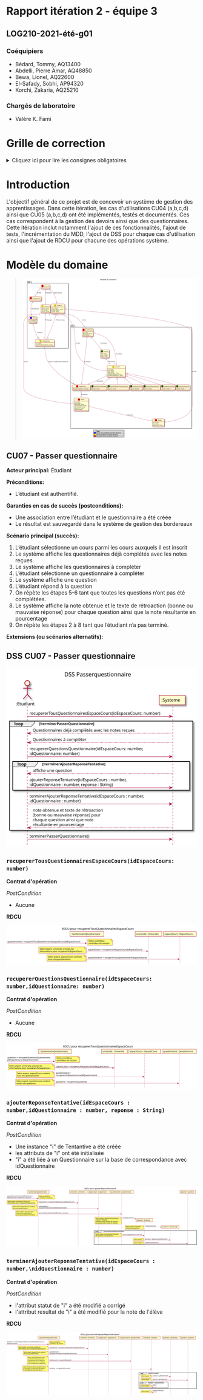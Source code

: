 # Rapport itération 2 - équipe 3

## LOG210-2021-été-g01

### Coéquipiers

- Bédard, Tommy, AQ13400
- Abdelli, Pierre Amar, AQ48850
- Bewa, Lionel, AQ22600
- El-Safady, Sobhi, AP94320
- Korchi, Zakaria, AQ25210

### Chargés de laboratoire

- Valère K. Fami

# Grille de correction

<details><summary>Cliquez ici pour lire les consignes obligatoires</summary>
<p>

- Tous vos diagrammes doivent être faits avec <https://plantuml.com/fr/>
- Les diagrammes doivent être visibles dans ce rapport
- Supprimer les textes explicatifs du gabarit (sauf ces consignes-ci)
- Vous devez exporter ce fichier en format PDF et l'ajouter dans votre dépôt
</p>
</details>

# Introduction
L'objectif général de ce projet est de concevoir un système de gestion des apprentissages. Dans cette itération, les cas d'utilisations CU04 (a,b,c,d) ainsi que CU05 (a,b,c,d) ont été implémentés, testés et documentés. Ces cas correspondent à la gestion des devoirs ainsi que des questionnaires. Cette itération inclut notamment l'ajout de ces fonctionnalités, l'ajout de tests, l'incrémentation du MDD, l'ajout de DSS pour chaque cas d'utilisation ainsi que l'ajout de RDCU pour chacune des opérations système.

# Modèle du domaine
> ![MDD](../../out/docs/modeles/mdd/MDD.svg)

## CU07 - Passer questionnaire
**Acteur principal:**  Étudiant

**Préconditions:** 
- L’étudiant est authentifié.

**Garanties en cas de succès (postconditions):**  
- Une association entre l’étudiant et le questionnaire a été créée
- Le résultat est sauvegardé dans le système de gestion des bordereaux

**Scénario principal (succès):** 
1. L’étudiant sélectionne un cours parmi les cours auxquels il est inscrit
1. Le système affiche les questionnaires déjà complétés avec les notes reçues.
1. Le système affiche les questionnaires à compléter
1. L’étudiant sélectionne un questionnaire à compléter
1. Le système affiche une question
1. L’étudiant répond à la question
1. On répète les étapes 5-6 tant que toutes les questions n’ont pas été complétées.
1. Le système affiche la note obtenue et le texte de rétroaction (bonne ou mauvaise réponse) pour chaque question ainsi que la note résultante en pourcentage
1. On répète les étapes 2 à 8 tant que l’étudiant n’a pas terminé.

**Extensions (ou scénarios alternatifs):** 

## DSS CU07 - Passer questionnaire

![DSS_passerQuestionnaire](../../out/docs/Passer%20questionnaire/DSS_passerQuestionnaire/DSS_Passerquestionnaire.svg)

### `recupererTousQuestionnairesEspaceCours(idEspaceCours: number)` 

**Contrat d'opération**

_PostCondition_

- Aucune

**RDCU**

![recupererTousQuestionnairesEspaceCours](../../out/docs/Passer%20questionnaire/RDCU_passerQuestionnaire/recupererTousQuestionnairesEspaceCours.svg)

### `recupererQuestionsQuestionnaire(idEspaceCours: number,idQuestionnaire: number)` 

**Contrat d'opération**

_PostCondition_

- Aucune

**RDCU**

![recupererQuestionsQuestionnaire](../../out/docs/Passer%20questionnaire/RDCU_passerQuestionnaire/recupererQuestionsQuestionnaire.svg)


### `ajouterReponseTentative(idEspaceCours : number,idQuestionnaire : number, reponse : String)` 

**Contrat d'opération**

_PostCondition_

- Une instance "i" de Tentantive a été créée
- les attributs de "i" ont été initialisée
- "i" a été liée à un Questionnaire sur la base de correspondance avec idQuestionnaire

**RDCU**

![ajouterReponseTentative](../../out/docs/Passer%20questionnaire/RDCU_passerQuestionnaire/ajouterReponseTentative.svg)

### `terminerAjouterReponseTentative(idEspaceCours : number,\nidQuestionnaire : number)` 

**Contrat d'opération**

_PostCondition_

- l'attribut statut de "i" a été modifié a corrigé
- l'attribut resultat de "i" a été modifié pour la note de l'élève

**RDCU**

![terminerAjouterReponseTentative](../../out/docs/Passer%20questionnaire/RDCU_passerQuestionnaire/terminerAjouterReponseTentative.svg)